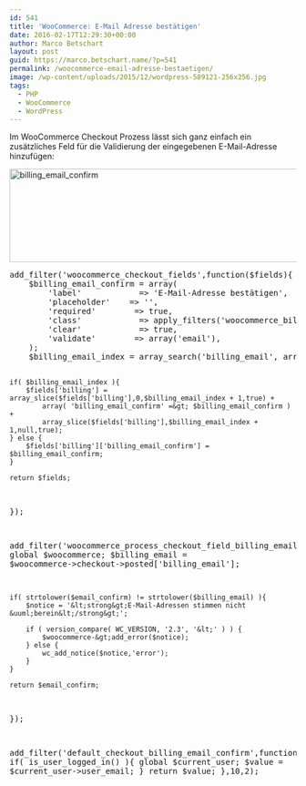 ```yaml
---
id: 541
title: 'WooCommerce: E-Mail Adresse bestätigen'
date: 2016-02-17T12:29:30+00:00
author: Marco Betschart
layout: post
guid: https://marco.betschart.name/?p=541
permalink: /woocommerce-email-adresse-bestaetigen/
image: /wp-content/uploads/2015/12/wordpress-589121-256x256.jpg
tags:
  - PHP
  - WooCommerce
  - WordPress
---
```

Im WooCommerce Checkout Prozess lässt sich ganz einfach ein zusätzliches Feld für die Validierung der eingegebenen E-Mail-Adresse hinzufügen:

<a href="http://dev.marco-betschart.local/wp-content/uploads/2016/02/billing_email_confirm.png" rel="attachment wp-att-546"><img class="alignnone size-full wp-image-546" src="http://dev.marco-betschart.local/wp-content/uploads/2016/02/billing_email_confirm.png" alt="billing_email_confirm" width="812" height="164" srcset="http://dev.marco-betschart.local/wp-content/uploads/2016/02/billing_email_confirm.png 812w, http://dev.marco-betschart.local/wp-content/uploads/2016/02/billing_email_confirm-300x61.png 300w, http://dev.marco-betschart.local/wp-content/uploads/2016/02/billing_email_confirm-768x155.png 768w, http://dev.marco-betschart.local/wp-content/uploads/2016/02/billing_email_confirm-192x39.png 192w" sizes="(max-width: 812px) 100vw, 812px" /></a>

<div class="snippetcpt-wrap" id="snippet-540" data-id="540" data-edit="http://dev.marco-betschart.local/wp-admin/post.php?post=540&action=edit" data-copy="/wp-admin/export.php?type=jekyll&#038;snippet=b31d996337&#038;id=540" data-fullscreen="http://dev.marco-betschart.local/code-snippets/checkout-email-confirm/?full-screen=1">
  <pre class="prettyprint linenums lang-php" title="Checkout E-Mail Confirm">add_filter('woocommerce_checkout_fields',function($fields){
    $billing_email_confirm = array(
        'label'            =&gt; 'E-Mail-Adresse best&auml;tigen',
        'placeholder'    =&gt; '',
        'required'        =&gt; true,
        'class'            =&gt; apply_filters('woocommerce_billing_email_confirm_field_class',array('form-row-first')),
        'clear'            =&gt; true,
        'validate'        =&gt; array('email'),
    );
    $billing_email_index = array_search('billing_email', array_keys($fields['billing']));
  
    if( $billing_email_index ){
        $fields['billing'] = array_slice($fields['billing'],0,$billing_email_index + 1,true) +
            array( 'billing_email_confirm' =&gt; $billing_email_confirm ) +
            array_slice($fields['billing'],$billing_email_index + 1,null,true);
    } else {
        $fields['billing']['billing_email_confirm'] = $billing_email_confirm;
    }

    return $fields;
});

add_filter('woocommerce_process_checkout_field_billing_email_confirm',function($email_confirm=''){
    global $woocommerce;
    $billing_email = $woocommerce-&gt;checkout-&gt;posted['billing_email'];

    if( strtolower($email_confirm) != strtolower($billing_email) ){
        $notice = '&lt;strong&gt;E-Mail-Adressen stimmen nicht &uuml;berein&lt;/strong&gt;';

        if ( version_compare( WC_VERSION, '2.3', '&lt;' ) ) {
            $woocommerce-&gt;add_error($notice);
        } else {
            wc_add_notice($notice,'error');
        }
    }

    return $email_confirm;
});

add_filter('default_checkout_billing_email_confirm',function($value=null,$field='billing_email_confirm'){
    if( is_user_logged_in() ){
        global $current_user;
        $value = $current_user-&gt;user_email;
    }
    return $value;
},10,2);</pre>
</div>